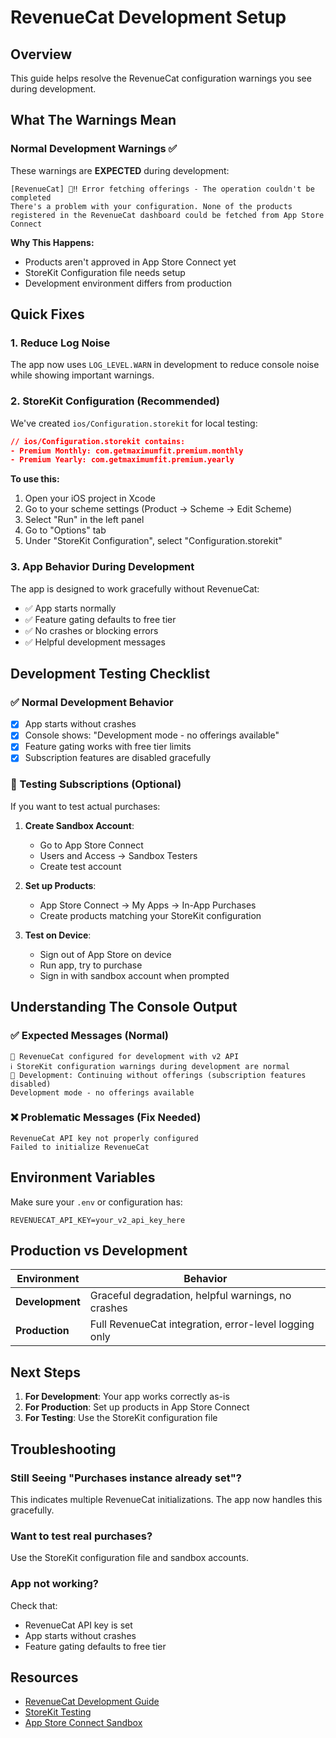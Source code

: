 # RevenueCat Development Setup

## Overview
This guide helps resolve the RevenueCat configuration warnings you see during development.

## What The Warnings Mean

### Normal Development Warnings ✅
These warnings are **EXPECTED** during development:
```
[RevenueCat] 🍎‼️ Error fetching offerings - The operation couldn't be completed
There's a problem with your configuration. None of the products registered in the RevenueCat dashboard could be fetched from App Store Connect
```

**Why This Happens:**
- Products aren't approved in App Store Connect yet
- StoreKit Configuration file needs setup
- Development environment differs from production

## Quick Fixes

### 1. Reduce Log Noise
The app now uses `LOG_LEVEL.WARN` in development to reduce console noise while showing important warnings.

### 2. StoreKit Configuration (Recommended)
We've created `ios/Configuration.storekit` for local testing:

```json
// ios/Configuration.storekit contains:
- Premium Monthly: com.getmaximumfit.premium.monthly
- Premium Yearly: com.getmaximumfit.premium.yearly
```

**To use this:**
1. Open your iOS project in Xcode
2. Go to your scheme settings (Product → Scheme → Edit Scheme)
3. Select "Run" in the left panel
4. Go to "Options" tab
5. Under "StoreKit Configuration", select "Configuration.storekit"

### 3. App Behavior During Development
The app is designed to work gracefully without RevenueCat:

- ✅ App starts normally
- ✅ Feature gating defaults to free tier
- ✅ No crashes or blocking errors
- ✅ Helpful development messages

## Development Testing Checklist

### ✅ Normal Development Behavior
- [x] App starts without crashes
- [x] Console shows: "Development mode - no offerings available"
- [x] Feature gating works with free tier limits
- [x] Subscription features are disabled gracefully

### 🧪 Testing Subscriptions (Optional)
If you want to test actual purchases:

1. **Create Sandbox Account**:
   - Go to App Store Connect
   - Users and Access → Sandbox Testers
   - Create test account

2. **Set up Products**:
   - App Store Connect → My Apps → In-App Purchases
   - Create products matching your StoreKit configuration

3. **Test on Device**:
   - Sign out of App Store on device
   - Run app, try to purchase
   - Sign in with sandbox account when prompted

## Understanding The Console Output

### ✅ Expected Messages (Normal)
```
🏪 RevenueCat configured for development with v2 API
ℹ️ StoreKit configuration warnings during development are normal
🔧 Development: Continuing without offerings (subscription features disabled)
Development mode - no offerings available
```

### ❌ Problematic Messages (Fix Needed)
```
RevenueCat API key not properly configured
Failed to initialize RevenueCat
```

## Environment Variables

Make sure your `.env` or configuration has:
```env
REVENUECAT_API_KEY=your_v2_api_key_here
```

## Production vs Development

| Environment | Behavior |
|-------------|----------|
| **Development** | Graceful degradation, helpful warnings, no crashes |
| **Production** | Full RevenueCat integration, error-level logging only |

## Next Steps

1. **For Development**: Your app works correctly as-is
2. **For Production**: Set up products in App Store Connect
3. **For Testing**: Use the StoreKit configuration file

## Troubleshooting

### Still Seeing "Purchases instance already set"?
This indicates multiple RevenueCat initializations. The app now handles this gracefully.

### Want to test real purchases?
Use the StoreKit configuration file and sandbox accounts.

### App not working?
Check that:
- RevenueCat API key is set
- App starts without crashes
- Feature gating defaults to free tier

## Resources
- [RevenueCat Development Guide](https://docs.revenuecat.com/docs/getting-started)
- [StoreKit Testing](https://developer.apple.com/documentation/storekit/in-app_purchase/testing_in-app_purchases_with_storekit_testing_in_xcode)
- [App Store Connect Sandbox](https://help.apple.com/app-store-connect/#/dev8b997bee1)
